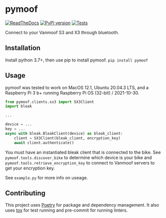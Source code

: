 # pymoof
[![ReadTheDocs](https://readthedocs.org/projects/pymoof/badge/?version=latest)](https://pymoof.readthedocs.io/en/latest/) [![PyPI version](https://badge.fury.io/py/pymoof.svg)](https://badge.fury.io/py/pymoof) [![Tests](https://github.com/quantsini/pymoof/actions/workflows/test.yml/badge.svg)](https://github.com/quantsini/pymoof/actions/workflows/test.yml)

Connect to your Vanmoof S3 and X3 through bluetooth.

## Installation
Install python 3.7+, then use pip to install pymoof.
`pip install pymoof`

## Usage
pymoof was tested to work on MacOS 12.1, Ubuntu 20.04.3 LTS, and a Raspberry Pi 3 b+ running Raspberry Pi OS (32-bit) / 2021-10-30.
```python
from pymoof.clients.sx3 import SX3Client
import bleak

...

device = ...
key = ...
async with bleak.BleakClient(device) as bleak_client:
	client = SX3Client(bleak_client, encryption_key)
	await client.authenticate()
```
You must have an instantiated bleak client that is connected to the bike. See `pymoof.tools.discover_bike` to determine which device is your bike and `pymoof.tools.retrieve_encryption_key` to connect to Vanmoof servers to get your encryption key.

See `example.py` for more info on useage.

## Contributing
This project uses [Poetry](https://python-poetry.org/docs/master/#installing-with-the-official-installer) for package and dependency management. It also uses [tox](https://www.tox.wiki/) for test running and pre-commit for running linters.
